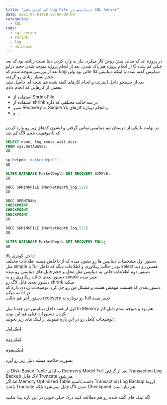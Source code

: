 ```yaml
---
title: "کم کردن حجم Log File دیتابیس در SQL Server"
date: 2021-03-01T10:30:00-00:00
categories:
  - SQL
tags:
  - sql_server
  - shrink
  - log
  - database
---
```


در پروژه ای که مدتی پیش روش کار میکرد، نیاز به وارد کردن دیتا تست زیادی بود که بعد از انجام پروژه هم پاک شدن، بعد از انجام پروژه متوجه شدن حجم درایو C خیلی کم شده
<br />
بعد از بررسی متوجه شدم که Log دیتابیس گفته شده با اینکه دیتابیس کلا خالی بود ولی حجم بسیار زیادی رو گرفته
<br />
بعد از جستجو داخل اینترنت و انجام کارهای گفته شده هم نتیجه ای حاصل نشد
<br />
بعضی از کارهایی که انجام دادم:
<br />

- استفاده از Shrink File
- استفاده از shrink در سه حالت مختلفی که داره
- تغییر Recovery به Simple و انجام دوباره کارهای بالا
- و ...

<br />
در نهایت با یکی از دوستان تیم دیتابیس تماس گرفتن و ایشون کدهای زیر رو وارد کردن که با موفقیت حجم لاگ کم شد
<br />

```sql
SELECT name, log_reuse_wait_desc
FROM sys.DATABASEs;
GO

sp_helpdb 'marketdepth';
GO

ALTER DATABASE MarketDepth SET RECOVERY SIMPLE;
GO

DBCC SHRINKFILE (MarketDepth_log,512)
GO

DBCC OPENTRAN;
CHECKPOINT;
CHECKPOINT;
CHECKPOINT;
GO

DBCC SHRINKFILE (MarketDepth_log,512)
GO

ALTER DATABASE MarketDepth SET RECOVERY FULL;
GO
```

داخل کوئری بالا:
<br />
دستور اول مشخصات دیتابیس ها رو نشون میده که از داخلش میشه اطلاعات مختلف مثل simple یا full بودن حالت ریکاوری و اطلاعات دیگه که داخل select هستن رو دید
<br />
دستور دوم اطلاعات خاص یه دیتابیس مثل محل و حجم فایل های دیتابیس رو میده
<br />
دستور بعدی حالت ریکاوری رو به simple تغییر میده
<br />
دستور بعدی فایل لاگ رو shrink میکنه
<br />
دستور بعدی که قسمت مهمش هست و مشکل من رو حل کرد، توضیحات زیادی داره که در ادامه میگم
<br />
دستور آخر هم حالت recovery رو دوباره به full تغییر میده
<br />
<br />
اول از همه داخل دیتابیس من چندتا تیبل In Memory هم بود و متوجه شدم دلیل کار نکردن دستورات قبلی هم این بوده
<br />
توضیحات کامل رو در این باره میتونید از لینک های زیر بخونید:
<br />

[لینک اول](https://www.dntips.ir/post/1731/%d8%a8%d8%a7%d8%b2%db%8c%d8%a7%d8%a8%db%8c-%d9%be%d8%a7%db%8c%da%af%d8%a7%d9%87-%d8%af%d8%a7%d8%af%d9%87-database-recovery)  
<br />
[لینک دوم](https://nikamooz.com/checkpoint-in-memory/)  
<br />
[لینک سوم](https://nikamooz.com/checkpoint-how-it-works-and-what-the-log/)  
<br />
بصورت خلاصه میشه دلیل زیر رو آورد
<br />
<br />
در Disk-Based Table به ازای Recovery Model Full بعد از گرفتن Transaction Log Backup لاگ فایل Truncate می‌شود.
<br />
اما اگر Memory Optimized Table داشته باشیم Transaction Log Backup لزوما باعث Truncate شدن لاگ فایل نمی‌شود بلکه Checkpoint هم نیاز است.
<br />
<br />
اگه لینک های گفته شده رو هم مطالعه کنید درک خیلی خوبی در این باره پیدا مکنید

